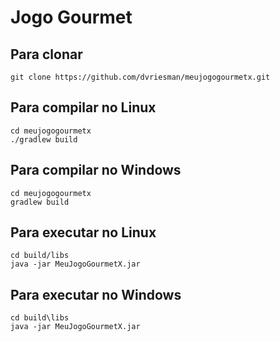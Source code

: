 # Jogo Gourmet

## Para clonar
```
git clone https://github.com/dvriesman/meujogogourmetx.git
```

## Para compilar no Linux
```
cd meujogogourmetx
./gradlew build
```

## Para compilar no Windows
```
cd meujogogourmetx
gradlew build
```


## Para executar no Linux
```
cd build/libs
java -jar MeuJogoGourmetX.jar
```


## Para executar no Windows
```
cd build\libs
java -jar MeuJogoGourmetX.jar
```



